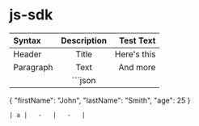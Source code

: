 # js-sdk

| Syntax      | Description | Test Text     |
| :---        |    :----:   |          ---: |
| Header      | Title       | Here's this   |
| Paragraph   | Text        | And more      |
|             | ```json
{
  "firstName": "John",
  "lastName": "Smith",
  "age": 25
}
``` |   |
| a |   -   |   -   |